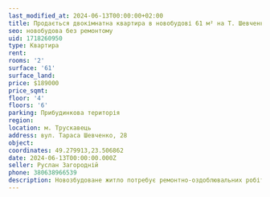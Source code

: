 ```yaml
---
last_modified_at: 2024-06-13T00:00:00+02:00
title: Продається двокімнатна квартира в новобудові 61 м² на Т. Шевченко
seo: новобудова без ремонтому
uid: 1718260950
type: Квартира
rent:
rooms: '2'
surface: '61'
surface_land:
price: $189000
price_sqmt:
floor: '4'
floors: '6'
parking: Прибудинкова територія
region:
location: м. Трускавець
address: вул. Тараса Шевченко, 28
object:
coordinates: 49.279913,23.506862
date: 2024-06-13T00:00:00.000Z
seller: Руслан Загородній
phone: 380638966539
description: Новозбудоване житло потребує ремонтно-оздоблювальних робіт
---
```

